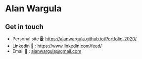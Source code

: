 # Alan Wargula

## Get in touch
- Personal site 🖥:  https://alanwargula.github.io/Portfolio-2020/ <br>
- Linkedin 🤝 :  https://www.linkedin.com/feed/ <br>
- Email 📩 :  alanwargula@gmail.com <br>

